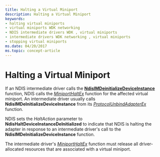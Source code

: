 ```yaml
---
title: Halting a Virtual Miniport
description: Halting a Virtual Miniport
keywords:
- halting virtual miniports
- virtual miniports WDK networking
- NDIS intermediate drivers WDK , virtual miniports
- intermediate drivers WDK networking , virtual miniports
- stopping virtual miniports
ms.date: 04/20/2017
ms.topic: concept-article
---
```


# Halting a Virtual Miniport





If an NDIS intermediate driver calls the [**NdisIMDeinitializeDeviceInstance**](/windows-hardware/drivers/ddi/ndis/nf-ndis-ndisimdeinitializedeviceinstance) function, NDIS calls the [*MiniportHaltEx*](/windows-hardware/drivers/ddi/ndis/nc-ndis-miniport_halt) function for the affected virtual miniport. An intermediate driver usually calls **NdisIMDeInitializeDeviceInstance** from its [*ProtocolUnbindAdapterEx*](/windows-hardware/drivers/ddi/ndis/nc-ndis-protocol_unbind_adapter_ex) function.

NDIS sets the *HaltAction* parameter to **NdisHaltDeviceInstanceDeInitialized** to indicate that NDIS is halting the adapter in response to an intermediate driver's call to the **NdisIMDeInitializeDeviceInstance** function.

The intermediate driver's [*MiniportHaltEx*](/windows-hardware/drivers/ddi/ndis/nc-ndis-miniport_halt) function must release all driver-allocated resources that are associated with a virtual miniport.

 

